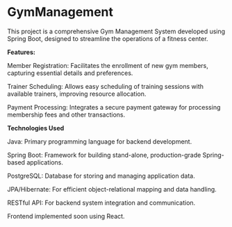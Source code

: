 # GymManagement
This project is a comprehensive Gym Management System developed using Spring Boot, designed to streamline the operations of a fitness center.

**Features:**

Member Registration: Facilitates the enrollment of new gym members, capturing essential details and preferences.

Trainer Scheduling: Allows easy scheduling of training sessions with available trainers, improving resource allocation.

Payment Processing: Integrates a secure payment gateway for processing membership fees and other transactions.

**Technologies Used**

Java: Primary programming language for backend development.

Spring Boot: Framework for building stand-alone, production-grade Spring-based applications.

PostgreSQL: Database for storing and managing application data.

JPA/Hibernate: For efficient object-relational mapping and data handling.

RESTful API: For backend system integration and communication.


Frontend implemented soon using React.
